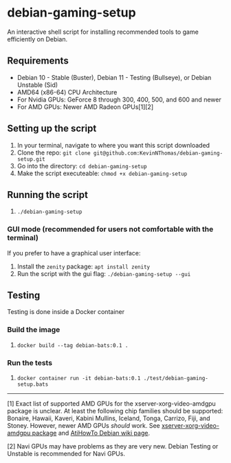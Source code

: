 # debian-gaming-setup
An interactive shell script for installing recommended tools to game efficiently on Debian.

## Requirements
* Debian 10 - Stable (Buster), Debian 11 - Testing (Bullseye), or Debian Unstable (Sid)
* AMD64 (x86-64) CPU Architecture
* For Nvidia GPUs: GeForce 8 through 300, 400, 500, and 600 and newer
* For AMD GPUs: Newer AMD Radeon GPUs[1][2]

## Setting up the script
1. In your terminal, navigate to where you want this script downloaded
2. Clone the repo: `git clone git@github.com:KevinNThomas/debian-gaming-setup.git`
3. Go into the directory: `cd debian-gaming-setup`
4. Make the script executeable: `chmod +x debian-gaming-setup`

## Running the script
1. `./debian-gaming-setup`

### GUI mode (recommended for users not comfortable with the terminal)
If you prefer to have a graphical user interface:
1. Install the `zenity` package: `apt install zenity`
2. Run the script with the gui flag: `./debian-gaming-setup --gui`

## Testing

Testing is done inside a Docker container

### Build the image
1. `docker build --tag debian-bats:0.1 .`

### Run the tests
1. `docker container run -it debian-bats:0.1 ./test/debian-gaming-setup.bats`

---

[1] Exact list of supported AMD GPUs for the xserver-xorg-video-amdgpu package is unclear. At least the following chip families should be supported: Bonaire, Hawaii, Kaveri, Kabini Mullins, Iceland, Tonga, Carrizo, Fiji, and Stoney. However, newer AMD GPUs *should* work. See [xserver-xorg-video-amdgpu package](https://packages.debian.org/buster/xserver-xorg-video-amdgpu) and [AtiHowTo Debian wiki page](https://wiki.debian.org/AtiHowTo).

[2] Navi GPUs may have problems as they are very new. Debian Testing or Unstable is recommended for Navi GPUs.